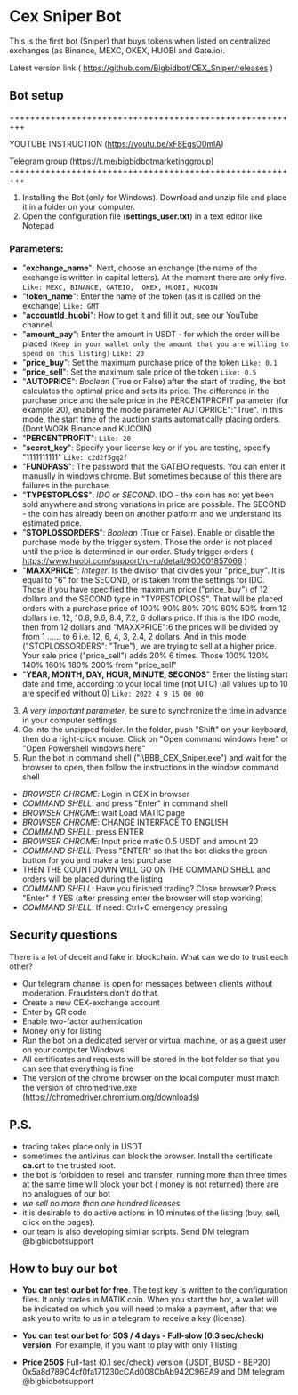 # Cex Sniper Bot 
This is the first bot (Sniper) that buys tokens when listed on centralized exchanges (as Binance, MEXC, OKEX, HUOBI and Gate.io).

Latest version link
( https://github.com/Bigbidbot/CEX_Sniper/releases )

## Bot setup

+++++++++++++++++++++++++++++++++++++++++++++++++++++++++

YOUTUBE INSTRUCTION (https://youtu.be/xF8EgsO0mlA)

Telegram group (https://t.me/bigbidbotmarketinggroup) 
+++++++++++++++++++++++++++++++++++++++++++++++++++++++++

1. Installing the Bot (only for Windows). Download and unzip file and place it in a folder on your computer.
2. Open the configuration file (**settings_user.txt**) in a text editor like Notepad
### Parameters:
  - "**exchange_name**": Next, choose an exchange (the name of the exchange is written in capital letters).  At the moment there are only five. `Like: MEXC, BINANCE, GATEIO,  OKEX, HUOBI, KUCOIN`
  - "**token_name**": Enter the name of the token (as it is called on the exchange) `Like: GMT`
  - "**accountId_huobi**":  How to get it and fill it out, see our YouTube channel.
  - "**amount_pay**": Enter the amount in USDT - for which the order will be placed   `(Keep in your wallet only the amount that you are willing to spend on this listing)` `Like: 20`
  - "**price_buy**": Set the maximum purchase price of the token `Like: 0.1`
  - "**price_sell**": Set the maximum sale price of the token `Like: 0.5`
  - "**AUTOPRICE**": _Boolean_ (True or False) after the start of trading, the bot calculates the optimal price and sets its price. The difference in the purchase price and the sale price in the PERCENTPROFIT parameter (for example 20), enabling the mode parameter AUTOPRICE":"True". In this mode, the start time of the auction starts automatically placing orders. (Dont WORK Binance and KUCOIN)
  - "**PERCENTPROFIT**":  `Like: 20`
  - "**secret_key**": Specify your license key or if you are testing, specify "1111111111" `Like: c2d2f5gq2f`
  - "**FUNDPASS**": The password that the GATEIO requests. You can enter it manually in windows chrome. But sometimes because of this there are failures in the purchase.
  - "**TYPESTOPLOSS**": _IDO_ or _SECOND_. IDO - the coin has not yet been sold anywhere and strong variations in price are possible. The SECOND - the coin has already been on another platform and we understand its estimated price.
  - "**STOPLOSSORDERS**": _Boolean_ (True or False). Enable or disable the purchase mode by the trigger system. Those the order is not placed until the price is determined in our order. Study trigger orders ( https://www.huobi.com/support/ru-ru/detail/900001857066 )
  - "**MAXXPRICE**": _Integer_. Is the divisor that divides your "price_buy". It is equal to "6" for the SECOND, or is taken from the settings for IDO. 
Those if you have specified the maximum price ("price_buy") of 12 dollars and the SECOND type in "TYPESTOPLOSS". That will be placed orders with a purchase price of 100% 90% 80% 70% 60% 50% from 12 dollars i.e. 12, 10.8, 9.6, 8.4, 7.2, 6 dollars price. 
If this is the IDO mode, then from 12 dollars and "MAXXPRICE":6 the prices will be divided by from 1 ...... to 6 i.e. 12, 6, 4, 3, 2.4, 2 dollars. And in this mode ("STOPLOSSORDERS": "True"), we are trying to sell at a higher price. Your sale price ("price_sell") adds 20% 6 times. Those 100% 120% 140% 160% 180% 200% from "price_sell"
  - "**YEAR, MONTH, DAY, HOUR, MINUTE, SECONDS**" Enter the listing start date and time, according to your local time (not UTC) (all values up to 10 are specified without 0) `Like: 2022 4 9 15 00 00`
3. _A very important parameter_, be sure to synchronize the time in advance in your computer settings
4. Go into the unzipped folder. In the folder, push "Shift" on your keyboard, then do a right-click mouse. Click on "Open command windows here" or "Open Powershell windows here"
5. Run the bot in command shell (".\BBB_CEX_Sniper.exe") and wait for the browser to open, then follow the instructions in the window  command shell

-	_BROWSER CHROME_: Login in CEX in browser
-	_COMMAND SHELL_: and press "Enter" in command shell
-	_BROWSER CHROME_: wait Load MATIC page
-	_BROWSER CHROME_: CHANGE INTERFACE TO ENGLISH
-	_COMMAND SHELL_: press ENTER
-	_BROWSER CHROME_: Input price matic 0.5 USDT and amount 20  
-	_COMMAND SHELL_:   Press "ENTER" so that the bot clicks the green button for you and make a test purchase
-	THEN THE COUNTDOWN WILL GO ON THE COMMAND SHELL  and orders will be placed during the listing
- _COMMAND SHELL_: Have you finished trading? Close browser? Press "Enter" if YES (after pressing enter the browser will stop working)
-	_COMMAND SHELL_: If need: Ctrl+C emergency pressing

## Security questions
There is a lot of deceit and fake in blockchain. What can we do to trust each other?
- Our telegram channel is open for messages between clients without moderation. Fraudsters don't do that.
- Create a new CEX-exchange account
- Enter by QR code
- Enable two-factor authentication
- Money only for listing
- Run the bot on a dedicated server or virtual machine, or as a guest user on your computer Windows
- All certificates and requests will be stored in the bot folder so that you can see that everything is fine
- The version of the chrome browser on the local computer must match the version of chromedrive.exe (https://chromedriver.chromium.org/downloads)


## P.S.
-	trading takes place only in USDT
-	sometimes the antivirus can block the browser. Install the certificate **ca.crt** to the trusted root.
-	the bot is forbidden to resell and transfer, running more than three times at the same time will block your bot ( money is not returned)
there are no analogues of our bot
-	_we sell no more than one hundred licenses_
-	it is desirable to do active actions in 10 minutes of the listing (buy, sell, click on the pages).
-	our team is also developing similar scripts. Send DM telegram @bigbidbotsupport	


## How to buy our bot
- **You can test our bot for free**. The test key is written to the configuration files. It only trades in MATIK coin.
When you start the bot, a wallet will be indicated on which you will need to make a payment, after that we ask you to write to us in a telegram to receive a key (license).

- **You can test our bot for 50$ / 4 days - Full-slow (0.3 sec/check) version**. For example, if you want to play with only 1 listing

- **Price 250$** Full-fast (0.1 sec/check) version  (USDT, BUSD - BEP20) 0x5a8d789C4cf0fa171230cCAd008CbAb942C96EA9 and DM telegram @bigbidbotsupport
